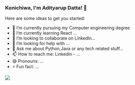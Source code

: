 ### Konichiwa, I'm Adityarup Datta! 👋

Here are some ideas to get you started:

- 🔭 I’m currently pursuing my Computer engineering degree
- 🌱 I’m currently learning React ...
- 👯 I’m looking to collaborate on LinkedIn...
- 🤔 I’m looking for help with ...
- 💬 Ask me about Python,Java or any tech related stuff...
- 📫 How to reach me: Linkedin -  ...
- 😄 Pronouns: ...
- ⚡ Fun fact: ...

<img src="https://github-readme-stats.vercel.app/api?username=iampawan&&show_icons=true&title_color=ffffff&icon_color=bb2acf&text_color=daf7dc&bg_color=151515">
